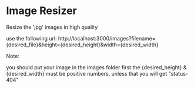 # Image Resizer

Resize the 'jpg' images in high quality

use the following url:
http://localhost:3000/images?filename={desired_file}&height={desired_height}&width={desired_width}

Note:

you should put your image in the images folder first
the {desired_height} & {desired_width} must be positive numbers, unless that you will get "status-404"
